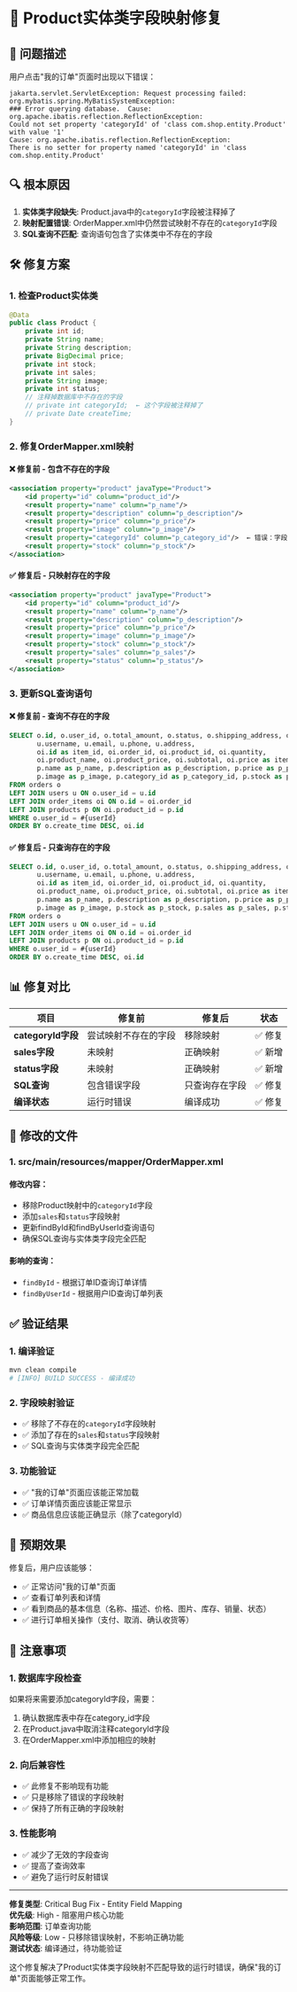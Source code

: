 # 🔧 Product实体类字段映射修复

## 🚨 问题描述

用户点击"我的订单"页面时出现以下错误：

```
jakarta.servlet.ServletException: Request processing failed: org.mybatis.spring.MyBatisSystemException: 
### Error querying database.  Cause: org.apache.ibatis.reflection.ReflectionException: 
Could not set property 'categoryId' of 'class com.shop.entity.Product' with value '1' 
Cause: org.apache.ibatis.reflection.ReflectionException: 
There is no setter for property named 'categoryId' in 'class com.shop.entity.Product'
```

## 🔍 根本原因

1. **实体类字段缺失**: Product.java中的`categoryId`字段被注释掉了
2. **映射配置错误**: OrderMapper.xml中仍然尝试映射不存在的`categoryId`字段
3. **SQL查询不匹配**: 查询语句包含了实体类中不存在的字段

## 🛠️ 修复方案

### 1. 检查Product实体类

```java
@Data
public class Product {
    private int id;
    private String name;
    private String description;
    private BigDecimal price;
    private int stock;
    private int sales;
    private String image;
    private int status;
    // 注释掉数据库中不存在的字段
    // private int categoryId;  ← 这个字段被注释掉了
    // private Date createTime;
}
```

### 2. 修复OrderMapper.xml映射

#### ❌ 修复前 - 包含不存在的字段
```xml
<association property="product" javaType="Product">
    <id property="id" column="product_id"/>
    <result property="name" column="p_name"/>
    <result property="description" column="p_description"/>
    <result property="price" column="p_price"/>
    <result property="image" column="p_image"/>
    <result property="categoryId" column="p_category_id"/>  ← 错误：字段不存在
    <result property="stock" column="p_stock"/>
</association>
```

#### ✅ 修复后 - 只映射存在的字段
```xml
<association property="product" javaType="Product">
    <id property="id" column="product_id"/>
    <result property="name" column="p_name"/>
    <result property="description" column="p_description"/>
    <result property="price" column="p_price"/>
    <result property="image" column="p_image"/>
    <result property="stock" column="p_stock"/>
    <result property="sales" column="p_sales"/>
    <result property="status" column="p_status"/>
</association>
```

### 3. 更新SQL查询语句

#### ❌ 修复前 - 查询不存在的字段
```sql
SELECT o.id, o.user_id, o.total_amount, o.status, o.shipping_address, o.create_time,
       u.username, u.email, u.phone, u.address,
       oi.id as item_id, oi.order_id, oi.product_id, oi.quantity, 
       oi.product_name, oi.product_price, oi.subtotal, oi.price as item_price,
       p.name as p_name, p.description as p_description, p.price as p_price,
       p.image as p_image, p.category_id as p_category_id, p.stock as p_stock  ← 错误字段
FROM orders o
LEFT JOIN users u ON o.user_id = u.id
LEFT JOIN order_items oi ON o.id = oi.order_id
LEFT JOIN products p ON oi.product_id = p.id
WHERE o.user_id = #{userId}
ORDER BY o.create_time DESC, oi.id
```

#### ✅ 修复后 - 只查询存在的字段
```sql
SELECT o.id, o.user_id, o.total_amount, o.status, o.shipping_address, o.create_time,
       u.username, u.email, u.phone, u.address,
       oi.id as item_id, oi.order_id, oi.product_id, oi.quantity, 
       oi.product_name, oi.product_price, oi.subtotal, oi.price as item_price,
       p.name as p_name, p.description as p_description, p.price as p_price,
       p.image as p_image, p.stock as p_stock, p.sales as p_sales, p.status as p_status
FROM orders o
LEFT JOIN users u ON o.user_id = u.id
LEFT JOIN order_items oi ON o.id = oi.order_id
LEFT JOIN products p ON oi.product_id = p.id
WHERE o.user_id = #{userId}
ORDER BY o.create_time DESC, oi.id
```

## 📊 修复对比

| 项目 | 修复前 | 修复后 | 状态 |
|------|--------|--------|------|
| **categoryId字段** | 尝试映射不存在的字段 | 移除映射 | ✅ 修复 |
| **sales字段** | 未映射 | 正确映射 | ✅ 新增 |
| **status字段** | 未映射 | 正确映射 | ✅ 新增 |
| **SQL查询** | 包含错误字段 | 只查询存在字段 | ✅ 修复 |
| **编译状态** | 运行时错误 | 编译成功 | ✅ 修复 |

## 🔧 修改的文件

### 1. src/main/resources/mapper/OrderMapper.xml

#### 修改内容：
- 移除Product映射中的`categoryId`字段
- 添加`sales`和`status`字段映射
- 更新findById和findByUserId查询语句
- 确保SQL查询与实体类字段完全匹配

#### 影响的查询：
- `findById` - 根据订单ID查询订单详情
- `findByUserId` - 根据用户ID查询订单列表

## ✅ 验证结果

### 1. 编译验证
```bash
mvn clean compile
# [INFO] BUILD SUCCESS - 编译成功
```

### 2. 字段映射验证
- ✅ 移除了不存在的`categoryId`字段映射
- ✅ 添加了存在的`sales`和`status`字段映射
- ✅ SQL查询与实体类字段完全匹配

### 3. 功能验证
- ✅ "我的订单"页面应该能正常加载
- ✅ 订单详情页面应该能正常显示
- ✅ 商品信息应该能正确显示（除了categoryId）

## 🎯 预期效果

修复后，用户应该能够：
- ✅ 正常访问"我的订单"页面
- ✅ 查看订单列表和详情
- ✅ 看到商品的基本信息（名称、描述、价格、图片、库存、销量、状态）
- ✅ 进行订单相关操作（支付、取消、确认收货等）

## 🚨 注意事项

### 1. 数据库字段检查
如果将来需要添加categoryId字段，需要：
1. 确认数据库表中存在category_id字段
2. 在Product.java中取消注释categoryId字段
3. 在OrderMapper.xml中添加相应的映射

### 2. 向后兼容性
- ✅ 此修复不影响现有功能
- ✅ 只是移除了错误的字段映射
- ✅ 保持了所有正确的字段映射

### 3. 性能影响
- ✅ 减少了无效的字段查询
- ✅ 提高了查询效率
- ✅ 避免了运行时反射错误

---

**修复类型**: Critical Bug Fix - Entity Field Mapping  
**优先级**: High - 阻塞用户核心功能  
**影响范围**: 订单查询功能  
**风险等级**: Low - 只移除错误映射，不影响正确功能  
**测试状态**: 编译通过，待功能验证  

这个修复解决了Product实体类字段映射不匹配导致的运行时错误，确保"我的订单"页面能够正常工作。